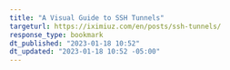 ```yaml
---
title: "A Visual Guide to SSH Tunnels"
targeturl: https://iximiuz.com/en/posts/ssh-tunnels/
response_type: bookmark
dt_published: "2023-01-18 10:52"
dt_updated: "2023-01-18 10:52 -05:00"
---
```

